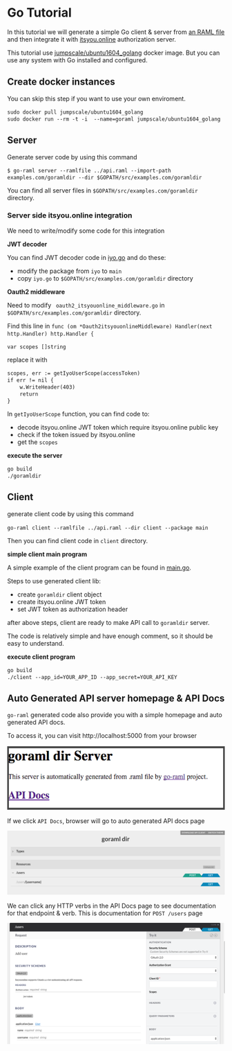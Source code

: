 # Go Tutorial

In this tutorial we will generate a simple Go client & server from [an RAML file](../api.raml) and then integrate it
with [itsyou.online](https://www.itsyou.online/) authorization server.

This tutorial use [jumpscale/ubuntu1604_golang](https://hub.docker.com/r/jumpscale/ubuntu1604_golang/) docker image.
But you can use any system with Go installed and configured.

## Create docker instances

You can skip this step if you want to use your own enviroment.

```
sudo docker pull jumpscale/ubuntu1604_golang
sudo docker run --rm -t -i  --name=goraml jumpscale/ubuntu1604_golang
```

## Server

Generate server code by using this command
```
$ go-raml server --ramlfile ../api.raml --import-path examples.com/goramldir --dir $GOPATH/src/examples.com/goramldir
```

You can find all server files in `$GOPATH/src/examples.com/goramldir` directory.


### Server side itsyou.online integration

We need to write/modify some code for this integration

**JWT decoder**

You can find JWT decoder code in [iyo.go](server/iyo.go) and do these:

- modify the package from `iyo` to `main`
- copy `iyo.go` to `$GOPATH/src/examples.com/goramldir` directory

**Oauth2 middleware**

Need to modify ` oauth2_itsyouonline_middleware.go` in `$GOPATH/src/examples.com/goramldir` directory.

Find this line in `func (om *Oauth2itsyouonlineMiddleware) Handler(next http.Handler) http.Handler {`
```
var scopes []string
```
replace it with
```
scopes, err := getIyoUserScope(accessToken)
if err != nil {
    w.WriteHeader(403)
    return
}
```

In `getIyoUserScope` function, you can find code to:

- decode itsyou.online JWT token which require itsyou.online public key
- check if the token issued by itsyou.online
- get the `scopes`

**execute the server**

```
go build
./goramldir
```

## Client

generate client code by using this command

`go-raml client --ramlfile ../api.raml --dir client --package main`

Then you can find client code in `client` directory.


**simple client main program**

A simple example of the client program can be found in [main.go](client/main.go).

Steps to use generated client lib:

- create `goramldir` client object
- create itsyou.online JWT token
- set JWT token as authorization header

after above steps, client are ready to make API call to `goramldir` server.

The code is relatively simple and have enough comment, so it should be easy to understand. 

**execute client program**

```
go build
./client --app_id=YOUR_APP_ID --app_secret=YOUR_API_KEY
```

## Auto Generated API server homepage & API Docs

`go-raml` generated code also provide you with a simple homepage and auto generated API docs.

To access it, you can visit http://localhost:5000 from your browser

![API server homepage](images/api_home.png)

If we click `API Docs`, browser will go to auto generated API docs page

![API Docs](images/apidocs_home.png)

We can click any HTTP verbs in the API Docs page to see documentation for that endpoint & verb.
This is documentation for `POST /users` page

![POST /users](images/apidocs_post_details.png)
